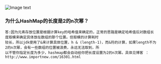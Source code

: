 ![Image text](https://img-blog.csdnimg.cn/20190112213348928.png?x-oss-process=image/watermark,type_ZmFuZ3poZW5naGVpdGk,shadow_10,text_aHR0cHM6Ly9ibG9nLmNzZG4ubmV0L3UwMTI4MTc2MzU=,size_16,color_FFFFFF,t_70)

### 为什么HashMap的长度是2的n次幂？
	答:因为元素存放位置是根据计算key的哈希值来确定的，正常的思路是确定哈希值后对数组长度取模来确定具体放在数组的那个位置。但取模的计算耗时
	较长，所以jdk使用了&来计算具体位置，h & (length-1)，而&符的计算，如果length不为2的n次幂，会有一些数组的位置被浪费，永远无法取到，所
	以不管你指定长度为多少，hashmap都会自动给你把长度设置为2的n次幂。具体见博客 ：http://www.importnew.com/16301.html